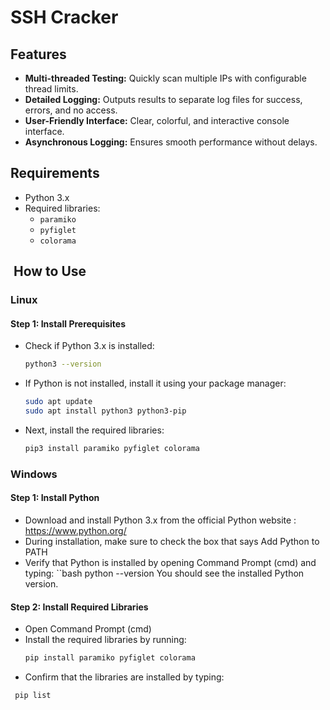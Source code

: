 # SSH Cracker

## Features
- **Multi-threaded Testing:** Quickly scan multiple IPs with configurable thread limits.
- **Detailed Logging:** Outputs results to separate log files for success, errors, and no access.
- **User-Friendly Interface:** Clear, colorful, and interactive console interface.
- **Asynchronous Logging:** Ensures smooth performance without delays.

## Requirements
- Python 3.x
- Required libraries:
  - `paramiko`
  - `pyfiglet`
  - `colorama`

##  How to Use
### Linux
#### Step 1: Install Prerequisites
- Check if Python 3.x is installed:
  ```bash
  python3 --version
- If Python is not installed, install it using your package manager:
  ```bash
  sudo apt update
  sudo apt install python3 python3-pip
- Next, install the required libraries:
  ```bash
  pip3 install paramiko pyfiglet colorama

### Windows
#### Step 1: Install Python
- Download and install Python 3.x from the official Python website : https://www.python.org/
- During installation, make sure to check the box that says Add Python to PATH
- Verify that Python is installed by opening Command Prompt (cmd) and typing:
  ``bash
  python --version
You should see the installed Python version.

#### Step 2: Install Required Libraries
- Open Command Prompt (cmd)
- Install the required libraries by running:
  ```bash
  pip install paramiko pyfiglet colorama
- Confirm that the libraries are installed by typing:
 ```bash
  pip list

  
  
